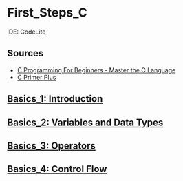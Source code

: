 # First_Steps_C

IDE: CodeLite

## Sources
- [C Programming For Beginners - Master the C Language](https://www.udemy.com/course/c-programming-for-beginners-/)
- [C Primer Plus](https://www.oreilly.com/library/view/c-primer-plus/9780133432398/)

## [Basics_1: Introduction](https://github.com/asofcs/First_Steps_C/tree/b1-introduction)

## [Basics_2: Variables and Data Types](https://github.com/asofcs/First_Steps_C/tree/b2-variables-and-data-types)

## [Basics_3: Operators](https://github.com/asofcs/First_Steps_C/tree/b3-operators)

## [Basics_4: Control Flow](https://github.com/asofcs/First_Steps_C/tree/b4-control-flow)

